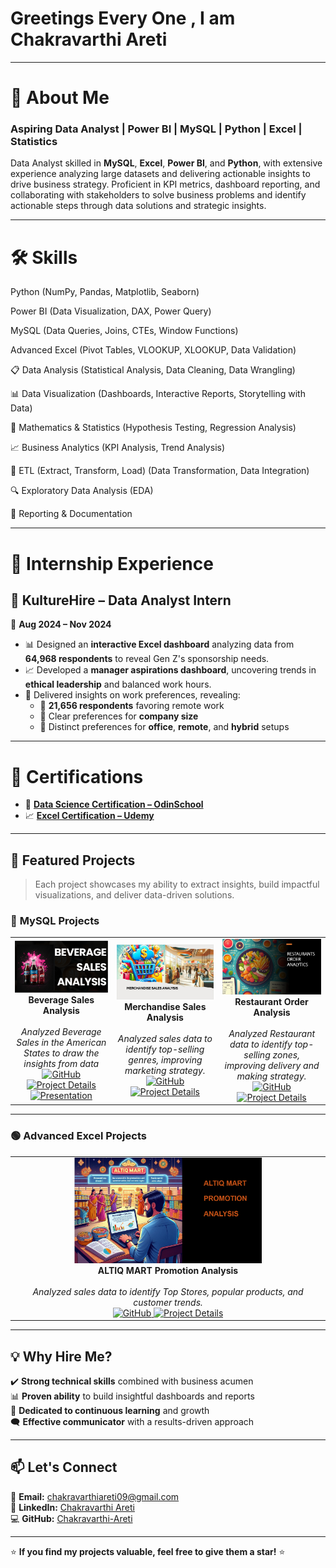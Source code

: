 # Greetings Every One , I am  Chakravarthi Areti  

---

# 🚀 About Me  
### Aspiring Data Analyst | Power BI | MySQL | Python | Excel | Statistics

Data Analyst skilled in **MySQL**, **Excel**, **Power BI**, and **Python**, with extensive experience analyzing large datasets and delivering actionable insights to drive business strategy. Proficient in KPI metrics, dashboard reporting, and collaborating with stakeholders to solve business problems and identify actionable steps through data solutions and strategic insights.

---

#    **🛠️ Skills**

Python (NumPy, Pandas, Matplotlib, Seaborn)

Power BI (Data Visualization, DAX, Power Query)

MySQL (Data Queries, Joins, CTEs, Window Functions)

Advanced Excel (Pivot Tables, VLOOKUP, XLOOKUP, Data Validation)

📋 Data Analysis (Statistical Analysis, Data Cleaning, Data Wrangling)

📊 Data Visualization (Dashboards, Interactive Reports, Storytelling with Data)

🧮 Mathematics & Statistics (Hypothesis Testing, Regression Analysis)

📈 Business Analytics (KPI Analysis, Trend Analysis)

📂 ETL (Extract, Transform, Load) (Data Transformation, Data Integration)

🔍 Exploratory Data Analysis (EDA)

📄 Reporting & Documentation


----------

# 💼 Internship Experience  
## 🔹 KultureHire – **Data Analyst Intern**  
📅 **Aug 2024 – Nov 2024**  

- 📊 Designed an **interactive Excel dashboard** analyzing data from **64,968 respondents** to reveal Gen Z's sponsorship needs.  
- 📈 Developed a **manager aspirations dashboard**, uncovering trends in **ethical leadership** and balanced work hours.  
- 🔎 Delivered insights on work preferences, revealing:  
   - 🏡 **21,656 respondents** favoring remote work  
   - 🏢 Clear preferences for **company size**  
   - 💼 Distinct preferences for **office**, **remote**, and **hybrid** setups  

---

# 📜 Certifications  
- 🎯 [**Data Science Certification – OdinSchool**](https://drive.google.com/file/d/1AbbRFzawAR-y2_FCgif3TDvvO5klhR6j/view?usp=sharing)  
- 📈 [**Excel Certification – Udemy**](https://drive.google.com/file/d/1Cxi_WBBh0nn82ibnsEQb28p0AAjH_6oe/view?usp=sharing)  

---

  




## 📂 **Featured Projects**  
> Each project showcases my ability to extract insights, build impactful visualizations, and deliver data-driven solutions.  

### 🔹 **MySQL Projects**  
<table>
  <tr>
    <td align="center">
      <img src="https://github.com/Chakravarthi-areti/Chakravarthi-areti/blob/main/Screenshot%202025-03-22%20194136.png?raw=true" alt="Beverage Sales Analysis" width="300">
      <br>
      <b>Beverage Sales Analysis</b>  
      <br></br>
      <i>Analyzed Beverage Sales in the American States to draw the insights from data</i>  
      <br>
       <a href="https://github.com/Chakravarthi-areti/Beverage_Sales_Analysis_Using_MYSQL_-_Advanced_Excel">
        <img src="https://img.shields.io/badge/View%20on%20GitHub-24292e?style=for-the-badge&logo=github" alt="GitHub">
      </a>
      <a href="https://medium.com/@chakravarthiareti09/beverage-sales-analysis-using-mysql-and-excel-63bb429f2ac3">
        <img src="https://img.shields.io/badge/Project%20Details-0078D7?style=for-the-badge&logo=we" alt="Project Details">
      </a>
      <a href="https://www.linkedin.com/feed/update/urn:li:activity:7307604739771224067/?source=post_page-----63bb429f2ac3---------------------------------------">
        <img src="https://img.shields.io/badge/Video-Presentation-red?logo=youtube" alt="Presentation">
      </a>
    </td>
    <td align="center">
      <img src="https://github.com/Chakravarthi-areti/Chakravarthi-areti/blob/main/MerchandiseSalesimg.png?raw=true" alt="Merchandise Sales Analysis" width="300">
      <br>
      <b>Merchandise Sales Analysis</b>  
       <br></br>
      <i>Analyzed sales data to identify top-selling genres, improving marketing strategy.</i>  
      <br>
      <a href="https://github.com/Chakravarthi-areti/Merchandise_Sales_Analysis_Using_MYSQL">
        <img src="https://img.shields.io/badge/View%20on%20GitHub-24292e?style=for-the-badge&logo=github" alt="GitHub">
      </a>
      <a href="https://medium.com/@chakravarthiareti09/merchandise-sales-analysis-using-mysql-a87986faebb9">
        <img src="https://img.shields.io/badge/Project%20Details-0078D7?style=for-the-badge&logo=we" alt="Project Details">
      </a>
    </td>

<td align="center">
      <img src="https://github.com/Chakravarthi-areti/Chakravarthi-areti/blob/main/Restaurant_order_Analysis_img.png?raw=true" alt="Merchandise Sales Analysis" width="300">
      <br>
      <b>Restaurant Order Analysis</b>  
       <br></br>
      <i>Analyzed Restaurant data to identify top-selling zones, improving delivery and making strategy.</i>  
      <br>
      <a href="https://github.com/Chakravarthi-areti/Music-Store-Analysis">
        <img src="https://img.shields.io/badge/View%20on%20GitHub-24292e?style=for-the-badge&logo=github" alt="GitHub">
      </a>
      <a href="https://medium.com/@chakravarthiareti09/restaurant-order-analytics-b6b72fd815fc">
        <img src="https://img.shields.io/badge/Project%20Details-0078D7?style=for-the-badge&logo=we" alt="Project Details">
      </a>
    </td>
  </tr>
</table>  

---
<!--
### 🟠 **Power BI Projects**  
<table>
  <tr>
    <td align="center">
      <img src="https://via.placeholder.com/300x200?text=Car+Insurance+Analytics" alt="Car Insurance Analytics" width="300">
      <br>
      <b>Car Insurance Analytics</b>  
      <i>Built a dashboard analyzing 30,000 claims, improving claim processing insights.</i>  
      <br>
      <a href="https://github.com/Chakravarthi-areti/Car-Insurance-Analytics">
        <img src="https://img.shields.io/badge/View%20on%20GitHub-24292e?style=for-the-badge&logo=github" alt="GitHub">
      </a>
      <a href="https://your-target-website.com/car-insurance-analytics">
        <img src="https://img.shields.io/badge/Project%20Details-0078D7?style=for-the-badge&logo=web" alt="Project Details">
      </a>
    </td>
    <td align="center">
      <img src="https://via.placeholder.com/300x200?text=Hospital+Patient+Analysis" alt="Hospital Patient Analysis" width="300">
      <br>
      <b>Hospital Patient Analysis</b>  
      <i>Created visual insights for patient trends to enhance hospital resource planning.</i>  
      <br>
      <a href="https://github.com/Chakravarthi-areti/Hospital-Patient-Analysis">
        <img src="https://img.shields.io/badge/View%20on%20GitHub-24292e?style=for-the-badge&logo=github" alt="GitHub">
      </a>
      <a href="https://your-target-website.com/hospital-patient-analysis">
        <img src="https://img.shields.io/badge/Project%20Details-0078D7?style=for-the-badge&logo=web" alt="Project Details">
      </a>
    </td>
  </tr>
</table>  

-->


### 🟢 **Advanced Excel Projects**
<table>
  <tr>
    <td align="center">
      <img src="https://github.com/Chakravarthi-areti/Chakravarthi-areti/blob/main/Altiq_Mart_Promotion_img.png?raw=true" width="300">
      <br>
      <b>ALTIQ MART Promotion Analysis</b>  
<br> </br>
      <i>Analyzed sales data to identify Top Stores, popular products, and customer trends.</i>  
      <br>
      <a href="https://github.com/Chakravarthi-areti/Coffee-Shop-Sales-Analysis">
        <img src="https://img.shields.io/badge/View%20on%20GitHub-24292e?style=for-the-badge&logo=github" alt="GitHub">
      </a>
      <a href="https://medium.com/@chakravarthiareti09/altiq-mart-promotion-analysis-36f47163c1a9">
        <img src="https://img.shields.io/badge/Project%20Details-0078D7?style=for-the-badge&logo=web" alt="Project Details">
      </a>
    </td>
  </tr>
</table>


---

## 💡 **Why Hire Me?**  
✔️ **Strong technical skills** combined with business acumen  
📊 **Proven ability** to build insightful dashboards and reports  
🎯 **Dedicated to continuous learning** and growth  
🗨️ **Effective communicator** with a results-driven approach  

---

## 📫 **Let's Connect**  
📧 **Email:** [chakravarthiareti09@gmail.com](mailto:chakravarthiareti09@gmail.com)  
🔗 **LinkedIn:** [Chakravarthi Areti](https://www.linkedin.com/in/chakravarthiareti)  
💻 **GitHub:** [Chakravarthi-Areti](https://github.com/Chakravarthi-areti)  

---

⭐ **If you find my projects valuable, feel free to give them a star!** ⭐  
